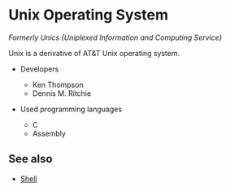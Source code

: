 # Unix Operating System

*Formerly Unics (Uniplexed Information and Computing Service)*

Unix is a derivative of AT&T Unix operating system.

- Developers
  - Ken Thompson
  - Dennis M. Ritchie

- Used programming languages
  - C
  - Assembly

## See also

- [Shell](shell.md)